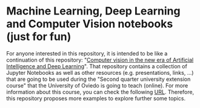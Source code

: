 # Machine Learning, Deep Learning and Computer Vision notebooks (just for fun)

For anyone interested in this repository, it is intended to be like a continuation of this repository: "[Computer vision in the new era of Artificial Intelligence and Deep Learning](https://github.com/albertofernandezvillan/computer-vision-and-deep-learning-course)". That repository contains a collection of Jupyter Notebooks as well as other resources (e.g. presentations, links, ...) that are going to be used during the "Second quarter university extension course" that the University of Oviedo is going to teach (online). For more information about this course, you can check the following [URL](https://www.uniovi.es/estudios/extension/cursos2c/-/asset_publisher/SEp0PJi4ISGo/content/vision-por-computador-en-la-nueva-era-de-la-inteligencia-artificial-y-el-deep-learning?redirect=%2Festudios%2Fextension%2Fcursos2c). Therefore, this repository proposes more examples to explore further some topics.
